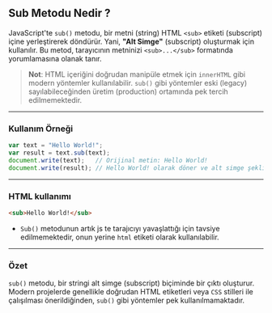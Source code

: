 ## Sub Metodu Nedir ?

JavaScript'te `sub()` metodu, bir metni (string) HTML `<sub>` etiketi (subscript) içine yerleştirerek döndürür. Yani, **"Alt Simge"** (subscript) oluşturmak için kullanılır. Bu metod, tarayıcının metninizi `<sub>...</sub>` formatında yorumlamasına olanak tanır.

> **Not**: HTML içeriğini doğrudan manipüle etmek için `innerHTML` gibi modern yöntemler kullanılabilir. `sub()` gibi yöntemler eski (legacy) sayılabileceğinden üretim (production) ortamında pek tercih edilmemektedir.

---

### Kullanım Örneği

```javascript
var text = "Hello World!";
var result = text.sub(text);
document.write(text);   // Orijinal metin: Hello World!
document.write(result); // Hello World! olarak döner ve alt simge şeklinde görüntülenir.
```

---

### HTML kullanımı

```html
<sub>Hello World!</sub>
```

- `Sub()` metodunun artık js te tarajıcıyı yavaşlattığı için tavsiye edilmemektedir, onun yerine `html` etiketi olarak kullanılabilir.

---

### Özet 

`sub()` metodu, bir stringi alt simge (subscript) biçiminde bir çıktı oluşturur. Modern projelerde genellikle doğrudan HTML etiketleri veya `CSS` stilleri ile çalışılması önerildiğinden, `sub()` gibi yöntemler pek kullanılmamaktadır.